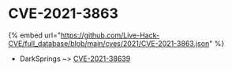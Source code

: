 # CVE-2021-3863
{% embed url="https://github.com/Live-Hack-CVE/full_database/blob/main/cves/2021/CVE-2021-3863.json" %}

* DarkSprings ~> [CVE-2021-38639](https://www.alice-snow.ru/2021/database/cve-2021-3863/cve-2021-38639-darksprings)